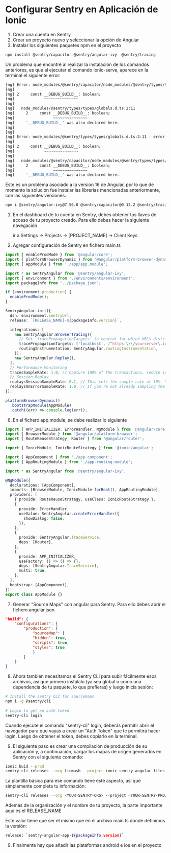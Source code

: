 # Configurar Sentry en Aplicación de Ionic

1. Crear una cuenta en Sentry
2. Crear un proyecto nuevo y seleccionar la opción de Angular
3. Instalar los siguientes paquetes npm en el proyecto

```sh
npm install @sentry/capacitor @sentry/angular-ivy  @sentry/tracing
```

Un problema que encontré al realizar la instalación de los comandos anteriores, es que al ejecutar el comando ionic-serve, aparece en la terminal el siguiente error:

```sh
[ng] Error: node_modules/@sentry/capacitor/node_modules/@sentry/types/types/globals.d.ts:2:11 - error TS2451: Cannot redeclare block-scoped variable '__DEBUG_BUILD__'.
[ng]
[ng] 2     const __DEBUG_BUILD__: boolean;
[ng]             ~~~~~~~~~~~~~~~
[ng]
[ng]   node_modules/@sentry/types/types/globals.d.ts:2:11
[ng]     2     const __DEBUG_BUILD__: boolean;
[ng]                 ~~~~~~~~~~~~~~~
[ng]     '__DEBUG_BUILD__' was also declared here.
[ng]
[ng]
[ng] Error: node_modules/@sentry/types/types/globals.d.ts:2:11 - error TS2451: Cannot redeclare block-scoped variable '__DEBUG_BUILD__'.
[ng]
[ng] 2     const __DEBUG_BUILD__: boolean;
[ng]             ~~~~~~~~~~~~~~~
[ng]
[ng]   node_modules/@sentry/capacitor/node_modules/@sentry/types/types/globals.d.ts:2:11
[ng]     2     const __DEBUG_BUILD__: boolean;
[ng]                 ~~~~~~~~~~~~~~~
[ng]     '__DEBUG_BUILD__' was also declared here.
```

Este es un problema asociado a la versión 16 de Angular, por lo que de momento la solución fue instalar las librerías mencionadas anteriormente, con las siguientes versiones:

```sh
npm i @sentry/angular-ivy@7.56.0 @sentry/capacitor@0.12.2 @sentry/tracing@7.56.0 --save-exact
```


1. En el dashboard de tu cuenta en Sentry, debes obtener tus llaves de acceso de tu proyecto creado.
   Para ello debes hacer la siguiente navegación

   ir a Settings -> Projects -> [PROJECT_NAME] -> Client Keys

2. Agregar configuración de Sentry en fichero main.ts

```typescript
import { enableProdMode } from '@angular/core';
import { platformBrowserDynamic } from '@angular/platform-browser-dynamic';
import { AppModule } from './app/app.module';

import * as SentryAngular from '@sentry/angular-ivy';
import { environment } from './environments/environment';
import packageInfo from '../package.json';

if (environment.production) {
  enableProdMode();
}

SentryAngular.init({
  dsn: environment.sentryUrl,
  release: `[RELEASE_NAME]-${packageInfo.version}`,

  integrations: [
    new SentryAngular.BrowserTracing({
      // Set 'tracePropagationTargets' to control for which URLs distributed tracing should be enabled
      tracePropagationTargets: ['localhost', /^https:\/\/yourserver\.io\/api/],
      routingInstrumentation: SentryAngular.routingInstrumentation,
    }),
    new SentryAngular.Replay(),
  ],
  // Performance Monitoring
  tracesSampleRate: 1.0, // Capture 100% of the transactions, reduce in production!
  // Session Replay
  replaysSessionSampleRate: 0.1, // This sets the sample rate at 10%. You may want to change it to 100% while in development and then sample at a lower rate in production.
  replaysOnErrorSampleRate: 1.0, // If you're not already sampling the entire session, change the sample rate to 100% when sampling sessions where errors occur.
});

platformBrowserDynamic()
  .bootstrapModule(AppModule)
  .catch((err) => console.log(err));

```

6. En el fichero app.module, se debe realizar lo siguiente

```typescript
import { APP_INITIALIZER, ErrorHandler, NgModule } from '@angular/core';
import { BrowserModule } from '@angular/platform-browser';
import { RouteReuseStrategy, Router } from '@angular/router';

import { IonicModule, IonicRouteStrategy } from '@ionic/angular';

import { AppComponent } from './app.component';
import { AppRoutingModule } from './app-routing.module';

import * as SentryAngular from '@sentry/angular-ivy';

@NgModule({
  declarations: [AppComponent],
  imports: [BrowserModule, IonicModule.forRoot(), AppRoutingModule],
  providers: [
    { provide: RouteReuseStrategy, useClass: IonicRouteStrategy },
    {
      provide: ErrorHandler,
      useValue: SentryAngular.createErrorHandler({
        showDialog: false,
      }),
    },
    {
      provide: SentryAngular.TraceService,
      deps: [Router],
    },
    {
      provide: APP_INITIALIZER,
      useFactory: () => () => {},
      deps: [SentryAngular.TraceService],
      multi: true,
    },
  ],
  bootstrap: [AppComponent],
})
export class AppModule {}

```

7. Generar "Source Maps" con angular para Sentry. Para ello debes abrir el fichero angular.json
   
```json
"build": {
    "configurations": {
        "production": {
            "sourceMap": {
            "hidden": true,
            "scripts": true,
            "styles": true
            }
        }
    }
}
```
   
8. Ahora también necesitamos el Sentry CLI para subir fácilmente esos archivos, así que primero instálalo (ya sea global o como una dependencia de tu paquete, lo que prefieras) y luego inicia sesión:

```sh
# Install the sentry CLI for sourcemaps
npm i -g @sentry/cli
 
# Login to get an auth token
sentry-cli login
```

Cuando ejecute el comando "sentry-cli" login, deberás permitir abrir el navegador para que vayas a crear un "Auth Token" que te permitirá hacer login. Luego de obtener el token, debes copiarlo en la terminal.

9. El siguiente paso es crear una compilación de producción de su aplicación y, a continuación, cargar los mapas de origen generados en Sentry con el siguiente comando:

```sh
ionic buid --prod
sentry-cli releases --org ticmash --project ionic-sentry-angular files sentry-angular-app-0.0.1 upload-sourcemaps ./www
```

La plantilla básica para ese comando tiene este aspecto, así que simplemente completa tu información:


```sh
sentry-cli releases --org <YOUR-SENTRY-ORG> --project <YOUR-SENTRY-PROJECT> files <RELEASE_NAME> upload-sourcemaps ./www
```


Además de la organización y el nombre de tu proyecto, la parte importante aquí es el RELEASE_NAME

Este valor tiene que ser el mismo que en el archivo main.ts donde definimos la versión:

```sh
release: `sentry-angular-app-${packageInfo.version}`
```

9. Finalmente hay que añadir las plataformas android e ios en el proyecto